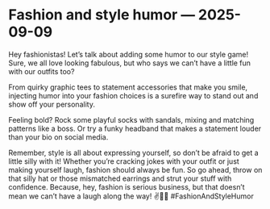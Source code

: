 # Fashion and style humor — 2025-09-09

Hey fashionistas! Let’s talk about adding some humor to our style game! Sure, we all love looking fabulous, but who says we can’t have a little fun with our outfits too?

From quirky graphic tees to statement accessories that make you smile, injecting humor into your fashion choices is a surefire way to stand out and show off your personality.

Feeling bold? Rock some playful socks with sandals, mixing and matching patterns like a boss. Or try a funky headband that makes a statement louder than your bio on social media.

Remember, style is all about expressing yourself, so don’t be afraid to get a little silly with it! Whether you’re cracking jokes with your outfit or just making yourself laugh, fashion should always be fun. So go ahead, throw on that silly hat or those mismatched earrings and strut your stuff with confidence. Because, hey, fashion is serious business, but that doesn’t mean we can’t have a laugh along the way! ✌️👠🤪 #FashionAndStyleHumor
